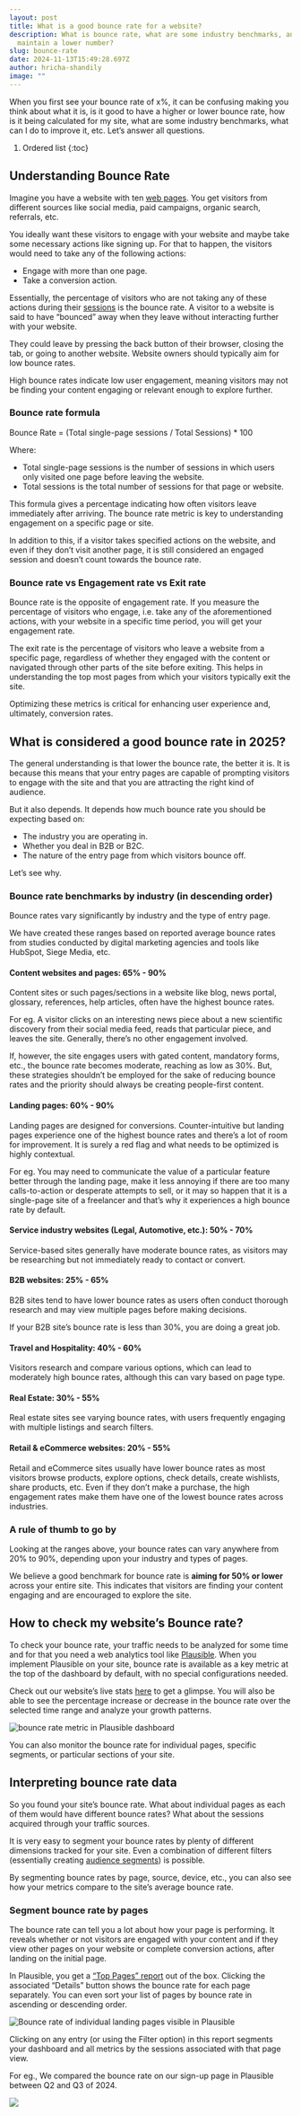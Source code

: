 ```yaml
---
layout: post
title: What is a good bounce rate for a website?
description: What is bounce rate, what are some industry benchmarks, and how to
  maintain a lower number?
slug: bounce-rate
date: 2024-11-13T15:49:28.697Z
author: hricha-shandily
image: ""
---
```

When you first see your bounce rate of x%, it can be confusing making you think about what it is, is it good to have a higher or lower bounce rate, how is it being calculated for my site, what are some industry benchmarks, what can I do to improve it, etc. Let’s answer all questions.

1. Ordered list
   {:toc}

## Understanding Bounce Rate

Imagine you have a website with ten [web pages](https://plausible.io/blog/analyzing-landing-pages#what-is-a-landing-page). You get visitors from different sources like social media, paid campaigns, organic search, referrals, etc.

You ideally want these visitors to engage with your website and maybe take some necessary actions like signing up. For that to happen, the visitors would need to take any of the following actions:

* Engage with more than one page.
* Take a conversion action.

Essentially, the percentage of visitors who are not taking any of these actions during their [sessions](https://plausible.io/docs/metrics-definitions#total-visits-or-sessions) is the bounce rate. A visitor to a website is said to have “bounced” away when they leave without interacting further with your website.

They could leave by pressing the back button of their browser, closing the tab, or going to another website. Website owners should typically aim for low bounce rates.

High bounce rates indicate low user engagement, meaning visitors may not be finding your content engaging or relevant enough to explore further.

### Bounce rate formula

Bounce Rate = (Total single-page sessions / Total Sessions​) * 100

Where:

* Total single-page sessions is the number of sessions in which users only visited one page before leaving the website.
* Total sessions is the total number of sessions for that page or website.

This formula gives a percentage indicating how often visitors leave immediately after arriving. The bounce rate metric is key to understanding engagement on a specific page or site.

In addition to this, if a visitor takes specified actions on the website, and even if they don’t visit another page, it is still considered an engaged session and doesn’t count towards the bounce rate.

### Bounce rate vs Engagement rate vs Exit rate

Bounce rate is the opposite of engagement rate. If you measure the percentage of visitors who engage, i.e. take any of the aforementioned actions, with your website in a specific time period, you will get your engagement rate.

The exit rate is the percentage of visitors who leave a website from a specific page, regardless of whether they engaged with the content or navigated through other parts of the site before exiting. This helps in understanding the top most pages from which your visitors typically exit the site.

Optimizing these metrics is critical for enhancing user experience and, ultimately, conversion rates.

## What is considered a good bounce rate in 2025?

The general understanding is that lower the bounce rate, the better it is. It is because this means that your entry pages are capable of prompting visitors to engage with the site and that you are attracting the right kind of audience.

But it also depends. It depends how much bounce rate you should be expecting based on:

* The industry you are operating in.
* Whether you deal in B2B or B2C.
* The nature of the entry page from which visitors bounce off. 

Let’s see why.

### Bounce rate benchmarks by industry (in descending order)

Bounce rates vary significantly by industry and the type of entry page.

We have created these ranges based on reported average bounce rates from studies conducted by digital marketing agencies and tools like HubSpot, Siege Media, etc.

#### Content websites and pages: 65% - 90%

Content sites or such pages/sections in a website like blog, news portal, glossary, references, help articles, often have the highest bounce rates.

For eg. A visitor clicks on an interesting news piece about a new scientific discovery from their social media feed, reads that particular piece, and leaves the site. Generally, there’s no other engagement involved.

If, however, the site engages users with gated content, mandatory forms, etc., the bounce rate becomes moderate, reaching as low as 30%. But, these strategies shouldn’t be employed for the sake of reducing bounce rates and the priority should always be creating people-first content.

#### Landing pages: 60% - 90%

Landing pages are designed for conversions. Counter-intuitive but landing pages experience one of the highest bounce rates and there’s a lot of room for improvement. It is surely a red flag and what needs to be optimized is highly contextual.

For eg. You may need to communicate the value of a particular feature better through the landing page, make it less annoying if there are too many calls-to-action or desperate attempts to sell, or it may so happen that it is a single-page site of a freelancer and that’s why it experiences a high bounce rate by default.

#### Service industry websites (Legal, Automotive, etc.): 50% - 70%

Service-based sites generally have moderate bounce rates, as visitors may be researching but not immediately ready to contact or convert.

#### B2B websites: 25% - 65%

B2B sites tend to have lower bounce rates as users often conduct thorough research and may view multiple pages before making decisions.

If your B2B site’s bounce rate is less than 30%, you are doing a great job.

#### Travel and Hospitality: 40% - 60%

Visitors research and compare various options, which can lead to moderately high bounce rates, although this can vary based on page type.

#### Real Estate: 30% - 55%

Real estate sites see varying bounce rates, with users frequently engaging with multiple listings and search filters.

#### Retail & eCommerce websites: 20% - 55%

Retail and eCommerce sites usually have lower bounce rates as most visitors browse products, explore options, check details, create wishlists, share products, etc. Even if they don’t make a purchase, the high engagement rates make them have one of the lowest bounce rates across industries.

### A rule of thumb to go by

Looking at the ranges above, your bounce rates can vary anywhere from 20% to 90%, depending upon your industry and types of pages.

We believe a good benchmark for bounce rate is **aiming for 50% or lower** across your entire site. This indicates that visitors are finding your content engaging and are encouraged to explore the site.

## How to check my website’s Bounce rate?

To check your bounce rate, your traffic needs to be analyzed for some time and for that you need a web analytics tool like [Plausible](https://plausible.io/simple-web-analytics). When you implement Plausible on your site, bounce rate is available as a key metric at the top of the dashboard by default, with no special configurations needed.

Check out our website’s live stats [here](https://plausible.io/plausible.io) to get a glimpse. You will also be able to see the percentage increase or decrease in the bounce rate over the selected time range and analyze your growth patterns.

![bounce rate metric in Plausible dashboard](/uploads/bounce-rate-in-plausible.jpg "bounce rate metric in Plausible dashboard")

You can also monitor the bounce rate for individual pages, specific segments, or particular sections of your site.

## Interpreting bounce rate data

So you found your site’s bounce rate. What about individual pages as each of them would have different bounce rates? What about the sessions acquired through your traffic sources.

It is very easy to segment your bounce rates by plenty of different dimensions tracked for your site. Even a combination of different filters (essentially creating [audience segments](https://plausible.io/audience-segmentation)) is possible.

By segmenting bounce rates by page, source, device, etc., you can also see how your metrics compare to the site’s average bounce rate.

### Segment bounce rate by pages

The bounce rate can tell you a lot about how your page is performing. It reveals whether or not visitors are engaged with your content and if they view other pages on your website or complete conversion actions, after landing on the initial page.

In Plausible, you get a [“Top Pages” report](https://plausible.io/blog/analyzing-landing-pages#top-entry-and-exit-pages) out of the box. Clicking the associated “Details” button shows the bounce rate for each page separately. You can even sort your list of pages by bounce rate in ascending or descending order.

![Bounce rate of individual landing pages visible in Plausible](/uploads/top-pages-bounce-rates.jpg "Bounce rate of individual landing pages visible in Plausible")

Clicking on any entry (or using the Filter option) in this report segments your dashboard and all metrics by the sessions associated with that page view.

For eg., We compared the bounce rate on our sign-up page in Plausible between Q2 and Q3 of 2024.

![](/uploads/signup-page-bounce-rate-comparison.jpg)